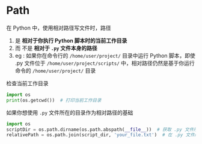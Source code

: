 # Path

在 Python 中，使用相对路径写文件时，路径
1. 是 **相对于你执行 Python 脚本时的当前工作目录**
2. 而 不是 **相对于 `.py` 文件本身的路径**
3. eg : 如果你在命令行的 `/home/user/project/` 目录中运行 Python 脚本，即使 .py 文件位于 `/home/user/project/scripts/` 中，相对路径仍然是基于你运行命令的 `/home/user/project/` 目录

检查当前工作目录

```python
import os
print(os.getcwd())  # 打印当前工作目录
```

如果你想使用 `.py` 文件所在的目录作为相对路径的基础

```python
import os
scriptDir = os.path.dirname(os.path.abspath(__file__))  # 获取 .py 文件所在目录的绝对路径
relativePath = os.path.join(script_dir, 'your_file.txt')  # 在 .py 文件所在目录下创建相对路径
```



